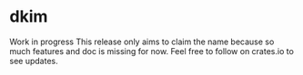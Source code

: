# dkim

Work in progress
This release only aims to claim the name because so much features and doc is missing for now.
Feel free to follow on crates.io to see updates.
